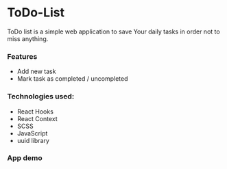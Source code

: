 # ToDo-List

ToDo list is a simple web application to save Your daily tasks in order not to miss anything.

### Features
* Add new task
* Mark task as completed / uncompleted

### Technologies used:
* React Hooks
* React Context
* SCSS
* JavaScript
* uuid library


### App demo
